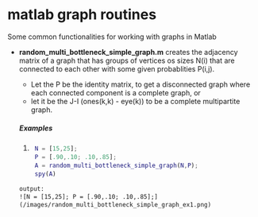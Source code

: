 # matlab graph routines
Some common functionalities for working with graphs in Matlab
- **random_multi_bottleneck_simple_graph.m** creates the adjacency matrix of a graph that has groups of vertices os sizes N(i) that are connected to each other with some given probablities P(i,j).
    - Let the P be the identity matrix, to get a disconnected graph where each connected component is a complete graph, or
    - let it be the J-I (ones(k,k) - eye(k)) to be a complete multipartite graph.
	
	##### Examples 
    1. ```matlab
    	N = [15,25];
		P = [.90,.10; .10,.85];
		A = random_multi_bottleneck_simple_graph(N,P); 
		spy(A)
	```
	output:
	![N = [15,25]; P = [.90,.10; .10,.85];](/images/random_multi_bottleneck_simple_graph_ex1.png)
